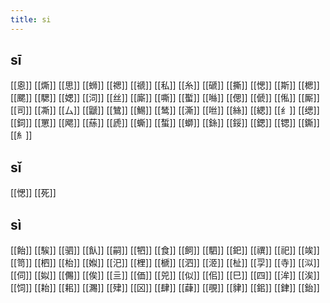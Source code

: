 ```yaml
---
title: si
---
```


## sī
[[恖]]
[[燍]]
[[思]]
[[蛳]]
[[禗]]
[[禠]]
[[私]]
[[糸]]
[[磃]]
[[撕]]
[[愢]] 
[[斯]]
[[楒]]
[[颸]]
[[騦]]
[[媤]]
[[泀]]
[[丝]] 
[[廝]]
[[嘶]]
[[蟴]]
[[噝]]
[[偲]] 
[[傂]]
[[俬]]
[[厮]]
[[司]]
[[凘]]
[[厶]] 
[[鼶]]
[[鷥]]
[[鯣]]
[[鸶]]
[[澌]]
[[咝]]
[[絲]]
[[緦]]
[[纟]] 
[[缌]]
[[鉰]]
[[罳]]
[[飔]]
[[蕬]]
[[虒]]
[[蟖]]
[[蜤]]
[[螄]]
[[銯]]
[[鋖]]
[[鍶]]
[[锶]]
[[鐁]]
[[糹]]
## sǐ
[[愢]]
[[死]]
## sì
[[飴]]
[[騃]]
[[驷]]
[[飤]]
[[嗣]]
[[牭]]
[[食]] 
[[飼]]
[[駟]]
[[釲]]
[[禩]]
[[祀]]
[[竢]]
[[笥]]
[[柶]]
[[枱]]
[[娰]]
[[汜]]
[[梩]]
[[榹]]
[[泗]]
[[洍]]
[[杫]]
[[孠]]
[[寺]]
[[泤]]
[[伺]]
[[姒]]
[[儩]]
[[俟]]
[[亖]]
[[価]]
[[兕]]
[[似]]
[[佀]]
[[巳]] 
[[四]]
[[洠]]
[[涘]]
[[饲]]
[[耛]]
[[耜]]
[[瀃]]
[[肂]]
[[龱]]
[[肆]]
[[蕼]]
[[覗]]
[[貄]]
[[鈻]]
[[銉]]
[[鈶]]
